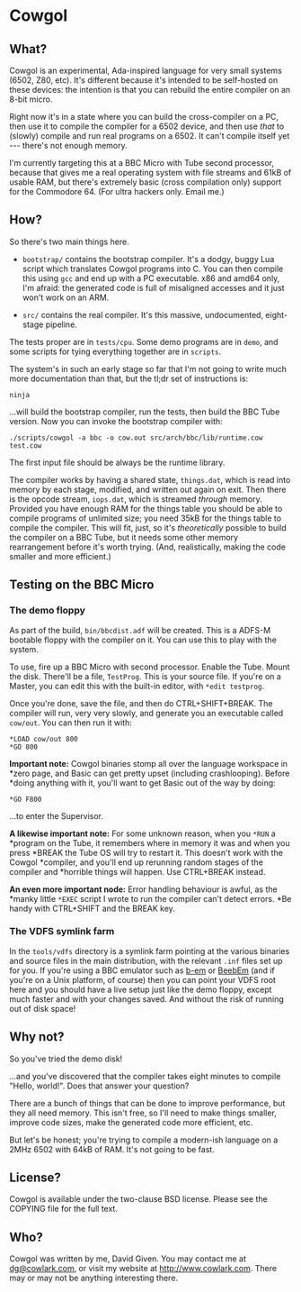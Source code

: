 Cowgol
======


What?
-----

Cowgol is an experimental, Ada-inspired language for very small systems
(6502, Z80, etc). It's different because it's intended to be self-hosted on
these devices: the intention is that you can rebuild the entire compiler on
an 8-bit micro.

Right now it's in a state where you can build the cross-compiler on a PC,
then use it to compile the compiler for a 6502 device, and then use *that*
to (slowly) compile and run real programs on a 6502. It can't compile itself
yet --- there's not enough memory.

I'm currently targeting this at a BBC Micro with Tube second processor,
because that gives me a real operating system with file streams and 61kB of
usable RAM, but there's extremely basic (cross compilation only) support for
the Commodore 64. (For ultra hackers only. Email me.)

How?
----

So there's two main things here.

- `bootstrap/` contains the bootstrap compiler. It's a dodgy, buggy Lua
  script which translates Cowgol programs into C. You can then compile this
  using `gcc` and end up with a PC executable. x86 and amd64 only, I'm
  afraid: the generated code is full of misaligned accesses and it just won't
  work on an ARM.

- `src/` contains the real compiler. It's this massive, undocumented, eight-
  stage pipeline.

The tests proper are in `tests/cpu`. Some demo programs are in `demo`, and
some scripts for tying everything together are in `scripts`.

The system's in such an early stage so far that I'm not going to write much
more documentation than that, but the tl;dr set of instructions is:

    ninja

...will build the bootstrap compiler, run the tests, then build the BBC Tube
version. Now you can invoke the bootstrap compiler with:

    ./scripts/cowgol -a bbc -o cow.out src/arch/bbc/lib/runtime.cow test.cow

The first input file should be always be the runtime library.

The compiler works by having a shared state, `things.dat`, which is read into
memory by each stage, modified, and written out again on exit. Then there is
the opcode stream, `iops.dat`, which is streamed _through_ memory. Provided
you have enough RAM for the things table you should be able to compile
programs of unlimited size; you need 35kB for the things table to compile the
compiler. This will fit, just, so it's *theoretically* possible to build the
compiler on a BBC Tube, but it needs some other memory rearrangement before
it's worth trying. (And, realistically, making the code smaller and more
efficient.)


Testing on the BBC Micro
------------------------

### The demo floppy

As part of the build, `bin/bbcdist.adf` will be created. This is a ADFS-M
bootable floppy with the compiler on it. You can use this to play with the
system.

To use, fire up a BBC Micro with second processor. Enable the Tube. Mount the
disk. There'll be a file, `TestProg`. This is your source file. If you're on
a Master, you can edit this with the built-in editor, with `*edit testprog`.

Once you're done, save the file, and then do CTRL+SHIFT+BREAK. The compiler
will run, very very slowly, and generate you an executable called `cow/out`.
You can then run it with:

    *LOAD cow/out 800
    *GO 800

**Important note:** Cowgol binaries stomp all over the language workspace in
*zero page, and Basic can get pretty upset (including crashlooping). Before
*doing anything with it, you'll want to get Basic out of the way by doing:

    *GO F800

...to enter the Supervisor.

**A likewise important note:** For some unknown reason, when you `*RUN` a
*program on the Tube, it remembers where in memory it was and when you press
*BREAK the Tube OS will try to restart it. This doesn't work with the Cowgol
*compiler, and you'll end up rerunning random stages of the compiler and
*horrible things will happen. Use CTRL+BREAK instead.

**An even more important node:** Error handling behaviour is awful, as the
*manky little `*EXEC` script I wrote to run the compiler can't detect errors.
*Be handy with CTRL+SHIFT and the BREAK key.

### The VDFS symlink farm

In the `tools/vdfs` directory is a symlink farm pointing at the various
binaries and source files in the main distribution, with the relevant `.inf`
files set up for you. If you're using a BBC emulator such as
[b-em](https://github.com/stardot/b-em) or
[BeebEm](http://www.mkw.me.uk/beebem/) (and if you're on a Unix platform, of
course) then you can point your VDFS root here and you should have a live
setup just like the demo floppy, except much faster and with your changes
saved. And without the risk of running out of disk space!


Why not?
--------

So you've tried the demo disk!

...and you've discovered that the compiler takes eight minutes to compile
"Hello, world!". Does that answer your question?

There are a bunch of things that can be done to improve performance, but they
all need memory. This isn't free, so I'll need to make things smaller,
improve code sizes, make the generated code more efficient, etc.

But let's be honest; you're trying to compile a modern-ish language on a 2MHz
6502 with 64kB of RAM. It's not going to be fast.


License?
--------

Cowgol is available under the two-clause BSD license. Please see the COPYING
file for the full text.


Who?
----

Cowgol was written by me, David Given. You may contact me at dg@cowlark.com,
or visit my website at http://www.cowlark.com. There may or may not be
anything interesting there.
